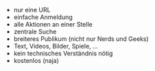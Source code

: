 * nur eine URL
* einfache Anmeldung
* alle Aktionen an einer Stelle
* zentrale Suche
* breiteres Publikum (nicht nur Nerds und Geeks)
* Text, Videos, Bilder, Spiele, ...
* kein technisches Verständnis nötig
* kostenlos (naja)
